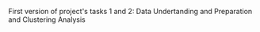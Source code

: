 First version of project's tasks 1 and 2: Data Undertanding and Preparation and Clustering Analysis
